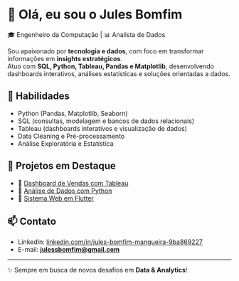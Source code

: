 # 👋 Olá, eu sou o Jules Bomfim

🎓 Engenheiro da Computação | 📊 Analista de Dados  

Sou apaixonado por **tecnologia e dados**, com foco em transformar informações em **insights estratégicos**.  
Atuo com **SQL, Python, Tableau, Pandas e Matplotlib**, desenvolvendo dashboards interativos, análises estatísticas e soluções orientadas a dados.  

## 🚀 Habilidades
- Python (Pandas, Matplotlib, Seaborn)
- SQL (consultas, modelagem e bancos de dados relacionais)
- Tableau (dashboards interativos e visualização de dados)
- Data Cleaning e Pré-processamento
- Análise Exploratória e Estatística  

## 📂 Projetos em Destaque
- 🔗 [Dashboard de Vendas com Tableau](#)  
- 🔗 [Análise de Dados com Python](#)  
- 🔗 [Sistema Web em Flutter](#)  

## 📫 Contato
- LinkedIn: [linkedin.com/in/jules-bomfim-mangueira-9ba869227](https://www.linkedin.com/in/jules-bomfim-mangueira-9ba869227/)  
- E-mail: **julessbomfim@gmail.com**

---
✨ Sempre em busca de novos desafios em **Data & Analytics**!
